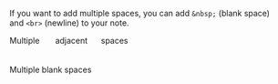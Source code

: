 If you want to add multiple spaces, you can add `&nbsp;` (blank space) and `<br>` (newline) to your note.



Multiple &nbsp;&nbsp;&nbsp;&nbsp;&nbsp; adjacent &nbsp;&nbsp;&nbsp;&nbsp; spaces<br><br><br>
Multiple blank spaces
